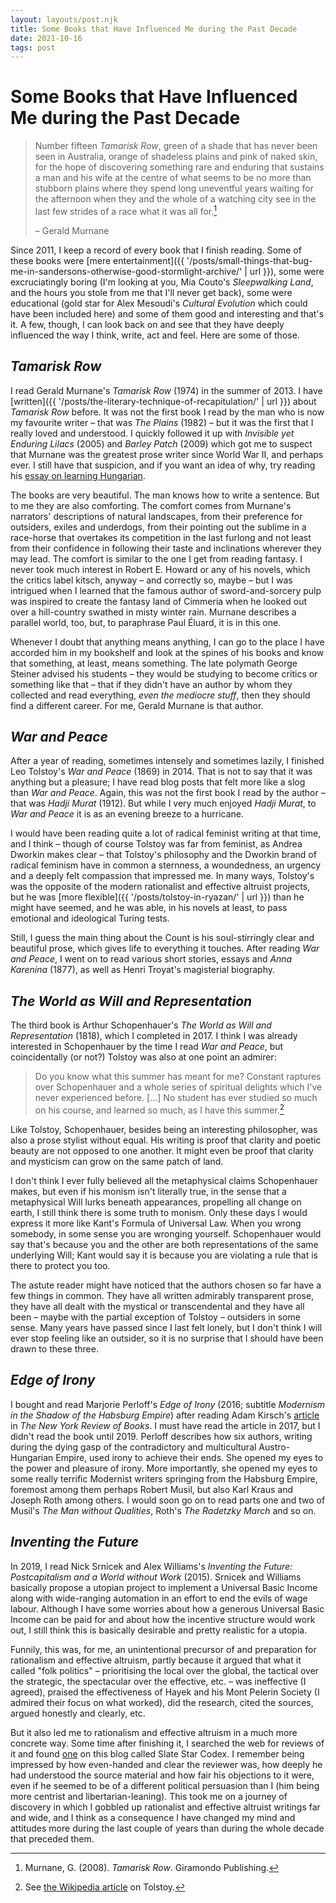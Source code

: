 ```yaml
---
layout: layouts/post.njk
title: Some Books that Have Influenced Me during the Past Decade
date: 2021-10-16
tags: post
---
```


# Some Books that Have Influenced Me during the Past Decade

> Number fifteen _Tamarisk Row_, green of a shade that has never been seen in Australia, orange of shadeless plains and pink of naked skin, for the hope of discovering something rare and enduring that sustains a man and his wife at the centre of what seems to be no more than stubborn plains where they spend long uneventful years waiting for the afternoon when they and the whole of a watching city see in the last few strides of a race what it was all for.[^1]
>
> – Gerald Murnane

Since 2011, I keep a record of every book that I finish reading. Some of these books were [mere entertainment]({{ '/posts/small-things-that-bug-me-in-sandersons-otherwise-good-stormlight-archive/' | url }}), some were excruciatingly boring (I'm looking at you, Mia Couto's _Sleepwalking Land_, and the hours you stole from me that I'll never get back), some were educational (gold star for Alex Mesoudi's _Cultural Evolution_ which could have been included here) and some of them good and interesting and that's it. A few, though, I can look back on and see that they have deeply influenced the way I think, write, act and feel. Here are some of those.

## _Tamarisk Row_

I read Gerald Murnane's _Tamarisk Row_ (1974) in the summer of 2013. I have [written]({{ '/posts/the-literary-technique-of-recapitulation/' | url }}) about _Tamarisk Row_ before. It was not the first book I read by the man who is now my favourite writer – that was _The Plains_ (1982) – but it was the first that I really loved and understood. I quickly followed it up with _Invisible yet Enduring Lilacs_ (2005) and _Barley Patch_ (2009) which got me to suspect that Murnane was the greatest prose writer since World War II, and perhaps ever. I still have that suspicion, and if you want an idea of why, try reading his [essay on learning Hungarian](https://web.archive.org/web/20200127183748/http://www.hungarianreview.com/print/the_angel_s_son_why_i_learned_hungarian_late_in_life).

The books are very beautiful. The man knows how to write a sentence. But to me they are also comforting. The comfort comes from Murnane's narrators' descriptions of natural landscapes, from their preference for outsiders, exiles and underdogs, from their pointing out the sublime in a race-horse that overtakes its competition in the last furlong and not least from their confidence in following their taste and inclinations wherever they may lead. The comfort is similar to the one I get from reading fantasy. I never took much interest in Robert E. Howard or any of his novels, which the critics label kitsch, anyway – and correctly so, maybe – but I was intrigued when I learned that the famous author of sword-and-sorcery pulp was inspired to create the fantasy land of Cimmeria when he looked out over a hill-country swathed in misty winter rain. Murnane describes a parallel world, too, but, to paraphrase Paul Éluard, it is in this one.

Whenever I doubt that anything means anything, I can go to the place I have accorded him in my bookshelf and look at the spines of his books and know that something, at least, means something. The late polymath George Steiner advised his students – they would be studying to become critics or something like that – that if they didn't have an author by whom they collected and read everything, _even the mediocre stuff_, then they should find a different career. For me, Gerald Murnane is that author.

## _War and Peace_

After a year of reading, sometimes intensely and sometimes lazily, I finished Leo Tolstoy's _War and Peace_ (1869) in 2014. That is not to say that it was anything but a pleasure; I have read blog posts that felt more like a slog than _War and Peace_. Again, this was not the first book I read by the author – that was _Hadji Murat_ (1912). But while I very much enjoyed _Hadji Murat_, to _War and Peace_ it is as an evening breeze to a hurricane.

I would have been reading quite a lot of radical feminist writing at that time, and I think – though of course Tolstoy was far from feminist, as Andrea Dworkin makes clear – that Tolstoy's philosophy and the Dworkin brand of radical feminism have in common a sternness, a woundedness, an urgency and a deeply felt compassion that impressed me. In many ways, Tolstoy's was the opposite of the modern rationalist and effective altruist projects, but he was [more flexible]({{ '/posts/tolstoy-in-ryazan/' | url }}) than he might have seemed, and he was able, in his novels at least, to pass emotional and ideological Turing tests.

Still, I guess the main thing about the Count is his soul-stirringly clear and beautiful prose, which gives life to everything it touches. After reading _War and Peace_, I went on to read various short stories, essays and _Anna Karenina_ (1877), as well as Henri Troyat's magisterial biography.

## _The World as Will and Representation_

The third book is Arthur Schopenhauer's _The World as Will and Representation_ (1818), which I completed in 2017. I think I was already interested in Schopenhauer by the time I read _War and Peace_, but coincidentally (or not?) Tolstoy was also at one point an admirer:

> Do you know what this summer has meant for me? Constant raptures over Schopenhauer and a whole series of spiritual delights which I've never experienced before. [...] No student has ever studied so much on his course, and learned so much, as I have this summer.[^2]

Like Tolstoy, Schopenhauer, besides being an interesting philosopher, was also a prose stylist without equal. His writing is proof that clarity and poetic beauty are not opposed to one another. It might even be proof that clarity and mysticism can grow on the same patch of land.

I don't think I ever fully believed all the metaphysical claims Schopenhauer makes, but even if his monism isn't literally true, in the sense that a metaphysical Will lurks beneath appearances, propelling all change on earth, I still think there is some truth to monism. Only these days I would express it more like Kant's Formula of Universal Law. When you wrong somebody, in some sense you are wronging yourself. Schopenhauer would say that's because you and the other are both representations of the same underlying Will; Kant would say it is because you are violating a rule that is there to protect you too.

The astute reader might have noticed that the authors chosen so far have a few things in common. They have all written admirably transparent prose, they have all dealt with the mystical or transcendental and they have all been – maybe with the partial exception of Tolstoy – outsiders in some sense. Many years have passed since I last felt lonely, but I don't think I will ever stop feeling like an outsider, so it is no surprise that I should have been drawn to these three.

## _Edge of Irony_

I bought and read Marjorie Perloff's _Edge of Irony_ (2016; subtitle _Modernism in the Shadow of the Habsburg Empire_) after reading Adam Kirsch's [article](https://archive.is/20170912105257/http://www.nybooks.com/articles/2017/06/22/marjorie-perloff-ironists-vanished-empire/) in _The New York Review of Books_. I must have read the article in 2017, but I didn't read the book until 2019. Perloff describes how six authors, writing during the dying gasp of the contradictory and multicultural Austro-Hungarian Empire, used irony to achieve their ends. She opened my eyes to the power and pleasure of irony. More importantly, she opened my eyes to some really terrific Modernist writers springing from the Habsburg Empire, foremost among them perhaps Robert Musil, but also Karl Kraus and Joseph Roth among others. I would soon go on to read parts one and two of Musil's _The Man without Qualities_, Roth's _The Radetzky March_ and so on.

## _Inventing the Future_

In 2019, I read Nick Srnicek and Alex Williams's _Inventing the Future: Postcapitalism and a World without Work_ (2015). Srnicek and Williams basically propose a utopian project to implement a Universal Basic Income along with wide-ranging automation in an effort to end the evils of wage labour. Although I have some worries about how a generous Universal Basic Income can be paid for and about how the incentive structure would work out, I still think this is basically desirable and pretty realistic for a utopia.

Funnily, this was, for me, an unintentional precursor of and preparation for rationalism and effective altruism, partly because it argued that what it called "folk politics" – prioritising the local over the global, the tactical over the strategic, the spectacular over the effective, etc. – was ineffective (I agreed), praised the effectiveness of Hayek and his Mont Pelerin Society (I admired their focus on what worked), did the research, cited the sources, argued honestly and clearly, etc.

But it also led me to rationalism and effective altruism in a much more concrete way. Some time after finishing it, I searched the web for reviews of it and found [one](https://slatestarcodex.com/2019/03/18/book-review-inventing-the-future/) on this blog called Slate Star Codex. I remember being impressed by how even-handed and clear the reviewer was, how deeply he had understood the source material and how fair his objections to it were, even if he seemed to be of a different political persuasion than I (him being more centrist and libertarian-leaning). This took me on a journey of discovery in which I gobbled up rationalist and effective altruist writings far and wide, and I think as a consequence I have changed my mind and attitudes more during the last couple of years than during the whole decade that preceded them.

[^1]: Murnane, G. (2008). _Tamarisk Row_. Giramondo Publishing.
[^2]: See [the Wikipedia article](https://en.wikipedia.org/wiki/Leo_Tolstoy#Religious_and_political_beliefs) on Tolstoy.
